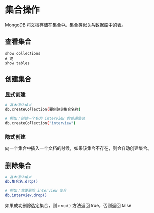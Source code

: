 # 集合操作

MongoDB 将文档存储在集合中。集合类似关系数据库中的表。



## 查看集合

```shell
show collections
# 或
show tables
```



## 创建集合

### 显式创建

```bash
# 基本语法格式
db.createCollection(要创建的集合名称)

# 例如：创建一个名为 interview 的普通集合
db.createCollection("interview")
```

### 隐式创建

向一个集合中插入一个文档的时候，如果该集合不存在，则会自动创建集合。



## 删除集合

```bash
# 基本语法格式
db.集合名.drop()

# 例如：我要删除 interview 集合
db.interview.drop()
```

如果成功删除选定集合，则 `drop()` 方法返回 true，否则返回 false
